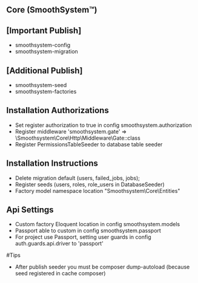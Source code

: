 ## Core (SmoothSystem™)

## [Important Publish]
- smoothsystem-config
- smoothsystem-migration

## [Additional Publish]
- smoothsystem-seed
- smoothsystem-factories

## Installation Authorizations
- Set register authorization to true in config smoothsystem.authorization
- Register middleware 'smoothsystem.gate' => \Smoothsystem\Core\Http\Middleware\Gate::class
- Register PermissionsTableSeeder to database table seeder

## Installation Instructions
- Delete migration default (users, failed_jobs, jobs);
- Register seeds (users, roles, role_users in DatabaseSeeder)
- Factory model namespace location "Smoothsystem\Core\Entities"

## Api Settings
- Custom factory Eloquent location in config smoothsystem.models
- Passport able to custom in config  smoothsystem.passport
- For project use Passport, setting user guards in config auth.guards.api.driver to 'passport'

#Tips
- After publish seeder you must be composer dump-autoload (because seed registered in cache composer)
